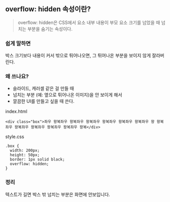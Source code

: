 ## overflow: hidden 속성이란?
> overflow: hidden은 CSS에서 요소 내부 내용이 부모 요소 크기를 넘었을 때 넘치는 부분을 숨기는 속성이다.

### 쉽게 말하면 
박스 크기보다 내용이 커서 밖으로 튀어나오면, 그 튀어나온 부분을 보이지 않게 잘라버린다.

### 왜 쓰나요? 
+ 슬라이드, 캐러셀 같은 걸 만들 때
+ 넘치는 부분 (예: 옆으로 튀어나온 이미지)을 안 보이게 해서
+ 깔끔한 UI를 만들고 싶을 때 쓴다.

index.html
```
<div class="box">좌우 왕복좌우 왕복좌우 왕복좌우 왕복좌우 왕복좌우 왕복좌우 왕 왕복좌우 왕복좌우 왕복좌우 왕복좌우 왕복좌우 왕복</div>
```


style.css
```
.box {
  width: 200px;
  height: 50px;
  border: 1px solid black;
  overflow: hidden;
}

```

### 정리 
텍스트가 길면 박스 밖 넘치는 부분은 화면에 안보입니다.




